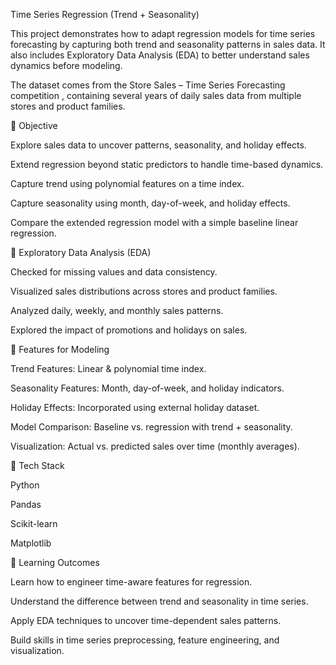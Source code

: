 Time Series Regression (Trend + Seasonality)

This project demonstrates how to adapt regression models for time series forecasting by capturing both trend and seasonality patterns in sales data. It also includes Exploratory Data Analysis (EDA) to better understand sales dynamics before modeling.

The dataset comes from the Store Sales – Time Series Forecasting competition
, containing several years of daily sales data from multiple stores and product families.

🔹 Objective

Explore sales data to uncover patterns, seasonality, and holiday effects.

Extend regression beyond static predictors to handle time-based dynamics.

Capture trend using polynomial features on a time index.

Capture seasonality using month, day-of-week, and holiday effects.

Compare the extended regression model with a simple baseline linear regression.

🔹 Exploratory Data Analysis (EDA)

Checked for missing values and data consistency.

Visualized sales distributions across stores and product families.

Analyzed daily, weekly, and monthly sales patterns.

Explored the impact of promotions and holidays on sales.

🔹 Features for Modeling

Trend Features: Linear & polynomial time index.

Seasonality Features: Month, day-of-week, and holiday indicators.

Holiday Effects: Incorporated using external holiday dataset.

Model Comparison: Baseline vs. regression with trend + seasonality.

Visualization: Actual vs. predicted sales over time (monthly averages).

🔹 Tech Stack

Python

Pandas

Scikit-learn

Matplotlib

🔹 Learning Outcomes

Learn how to engineer time-aware features for regression.

Understand the difference between trend and seasonality in time series.

Apply EDA techniques to uncover time-dependent sales patterns.

Build skills in time series preprocessing, feature engineering, and visualization.
